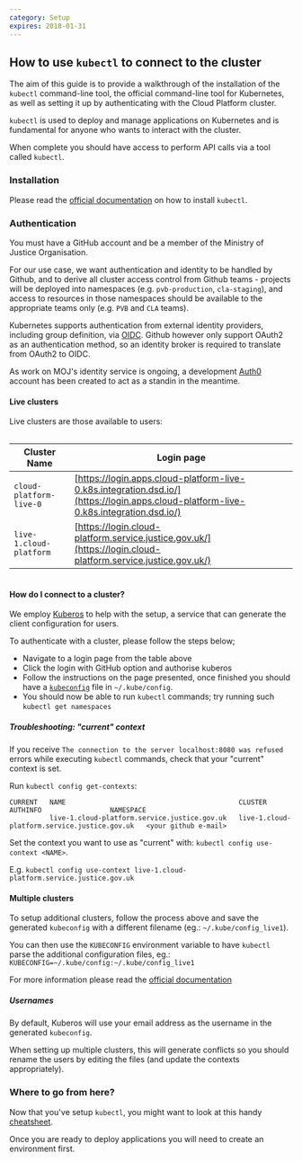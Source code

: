 ```yaml
---
category: Setup
expires: 2018-01-31
---
```

## How to use `kubectl` to connect to the cluster

The aim of this guide is to provide a walkthrough of the installation of the `kubectl` command-line tool, the official command-line tool for Kubernetes, as well as setting it up by authenticating with the Cloud Platform cluster.

`kubectl` is used to deploy and manage applications on Kubernetes and is fundamental for anyone who wants to interact with the cluster.

When complete you should have access to perform API calls via a tool called `kubectl`.

### Installation

Please read the [official documentation][kubectl-install] on how to install `kubectl`.

### Authentication

You must have a GitHub account and be a member of the Ministry of Justice Organisation.

For our use case, we want authentication and identity to be handled by Github, and to derive all cluster access control from Github teams - projects will be deployed into namespaces (e.g. `pvb-production`, `cla-staging`), and access to resources in those namespaces should be available to the appropriate teams only (e.g. `PVB` and `CLA` teams).

Kubernetes supports authentication from external identity providers, including group definition, via [OIDC][]. Github however only support OAuth2 as an authentication method, so an identity broker is required to translate from OAuth2 to OIDC.

As work on MOJ's identity service is ongoing, a development [Auth0][] account has been created to act as a standin in the meantime.

#### Live clusters

Live clusters are those available to users:

<div style="height:1px;font-size:1px;">&nbsp;</div>

| Cluster Name | Login page |
| ------------ | ---------- |
| `cloud-platform-live-0` | [https://login.apps.cloud-platform-live-0.k8s.integration.dsd.io/](https://login.apps.cloud-platform-live-0.k8s.integration.dsd.io/) |
| `live-1.cloud-platform` | [https://login.cloud-platform.service.justice.gov.uk/](https://login.cloud-platform.service.justice.gov.uk/) |

<div style="height:1px;font-size:1px;">&nbsp;</div>

#### How do I connect to a cluster?

We employ [Kuberos][] to help with the setup, a service that can generate the client configuration for users.

To authenticate with a cluster, please follow the steps below;

 - Navigate to a login page from the table above
 - Click the login with GitHub option and authorise kuberos
 - Follow the instructions on the page presented, once finished you should have a [`kubeconfig`][kubeconfig] file in `~/.kube/config`.
 - You should now be able to run `kubectl` commands; try running such `kubectl get namespaces`

##### Troubleshooting: "current" context

If you receive `The connection to the server localhost:8080 was refused` errors while executing `kubectl` commands,
check that your "current" context is set.

Run `kubectl config get-contexts`:

```
CURRENT   NAME                                           CLUSTER                                        AUTHINFO                 NAMESPACE
          live-1.cloud-platform.service.justice.gov.uk   live-1.cloud-platform.service.justice.gov.uk   <your github e-mail>
```

Set the context you want to use as "current" with: `kubectl config use-context <NAME>`.

E.g. `kubectl config use-context live-1.cloud-platform.service.justice.gov.uk`

#### Multiple clusters
To setup additional clusters, follow the process above and save the generated `kubeconfig` with a different filename (eg.: `~/.kube/config_live1`).

You can then use the `KUBECONFIG` environment variable to have `kubectl` parse the additional configuration files, eg.: `KUBECONFIG=~/.kube/config:~/.kube/config_live1`

For more information please read the [official documentation][multiple-clusters]

##### Usernames
By default, Kuberos will use your email address as the username in the generated `kubeconfig`.

When setting up multiple clusters, this will generate conflicts so you should rename the users by editing the files (and update the contexts appropriately).

### Where to go from here?

Now that you've setup `kubectl`, you might want to look at this handy [cheatsheet][kubectl-cheatsheet].

Once you are ready to deploy applications you will need to create an environment first.

[kubectl-install]: https://kubernetes.io/docs/tasks/tools/install-kubectl
[OIDC]: https://kubernetes.io/docs/reference/access-authn-authz/authentication/#openid-connect-tokens
[Auth0]: https://www.auth0.com
[Kuberos]: https://github.com/negz/kuberos
[kubeconfig]: https://kubernetes.io/docs/tasks/access-application-cluster/configure-access-multiple-clusters/
[multiple-clusters]: https://kubernetes.io/docs/tasks/access-application-cluster/configure-access-multiple-clusters/
[live-0-login]: https://login.apps.cloud-platform-live-0.k8s.integration.dsd.io/
[live-1-login]: https://login.apps.live-1.cloud-platform.service.justice.gov.uk/
[kubectl-cheatsheet]: https://kubernetes.io/docs/reference/kubectl/cheatsheet/
